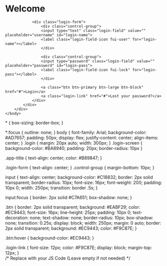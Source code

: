 <html>
<head>
    <meta charset="UTF-8">
    <meta name="viewport" content="width=device-width, initial-scale=1.0">
    <title>Basic HTML CSS Login Form</title>
    <link rel="stylesheet" href="/css/styles.css">
</head>
<body>
    <body>
        <div class="login">
            <div class="login-screen">
                <div class="app-title">
                    <h1>Welcome</h1>
                </div>
    
                <div class="login-form">
                    <div class="control-group">
                    <input type="text" class="login-field" value="" placeholder="username" id="login-name">
                    <label class="login-field-icon fui-user" for="login-name"></label>
                    </div>
    
                    <div class="control-group">
                    <input type="password" class="login-field" value="" placeholder="password" id="login-pass">
                    <label class="login-field-icon fui-lock" for="login-pass"></label>
                    </div>
    
                    <a class="btn btn-primary btn-large btn-block" href="#">Login</a>
                    <a class="login-link" href="#">Lost your password?</a>
                </div>
            </div>
        </div>
    </body>
</body>
</html>            
* {
  box-sizing: border-box;
  }
  
  *:focus {
    outline: none;
  }
  body {
  font-family: Arial;
  background-color: #AD7657;
  padding: 50px;
  display: flex;
  justify-content: center;
  align-items: center;
  }
  .login {
  margin: 20px auto;
  width: 300px;
  }
  .login-screen {
  background-color: #BA8940;
  padding: 20px;
  border-radius: 10px
  }
  
  .app-title {
  text-align: center;
  color: #B89847;
  }
  
  .login-form {
  text-align: center;
  }
  .control-group {
  margin-bottom: 10px;
  }
  
  input {
  text-align: center;
  background-color: #C18832;
  border: 2px solid transparent;
  border-radius: 10px;
  font-size: 16px;
  font-weight: 200;
  padding: 10px 0;
  width: 250px;
  transition: border .5s;
  }
  
  input:focus {
  border: 2px solid #C7A651;
  box-shadow: none;
  }
  
  .btn {
    border: 2px solid transparent;
    background: #EABF29;
    color: #EC9443;
    font-size: 16px;
    line-height: 25px;
    padding: 10px 0;
    text-decoration: none;
    text-shadow: none;
    border-radius: 10px;
    box-shadow: none;
    transition: 0.25s;
    display: block;
    width: 250px;
    margin: 0 auto;
    border: 2px solid transparent;
    background: #EC9443;
    color: #F9C87E;
  }
  
  .btn:hover {
    background-color: #EC9443;
  }
  
  .login-link {
    font-size: 12px;
    color: #F9C87E;
    display: block;
    margin-top: 12px;
  }                                         
  /* Replace with your JS Code 
(Leave empty if not needed) */
